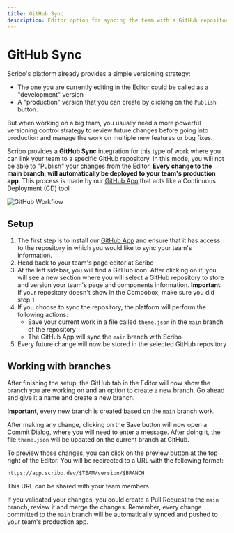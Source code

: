 ```yaml
---
title: GitHub Sync
description: Editor option for syncing the team with a GitHub repository
---
```

# GitHub Sync

Scribo's platform already provides a simple versioning strategy:

- The one you are currently editing in the Editor could be called as a "development" version
- A "production" version that you can create by clicking on the `Publish` button.

But when working on a big team, you usually need a more powerful versioning control strategy to review future changes before going into production and manage the work on multiple new features or bug fixes. 

Scribo provides a **GitHub Sync** integration for this type of work where you can link your team to a specific GitHub repository. In this mode, you will not be able to "Publish" your changes from the Editor. **Every change to the main branch, will automatically be deployed to your team's production app**. This process is made by our [GitHub App](https://github.com/apps/scribo-dev-sync) that acts like a Continuous Deployment (CD) tool

![GitHub Workflow](assets/github-bot.png)


## Setup

1. The first step is to install our [GitHub App](https://github.com/apps/scribo-dev-sync) and ensure that it has access to the repository in which you would like to sync your team's information.
2. Head back to your team's page editor at Scribo
3. At the left sidebar, you will find a GitHub icon. After clicking on it, you will see a new section where you will select a GitHub repository to store and version your team's page and components information. **Important**: If your repository doesn't show in the Combobox, make sure you did step 1
4. If you choose to sync the repository, the platform will perform the following actions:
    - Save your current work in a file called `theme.json` in the `main` branch of the repository
    - The GitHub App will sync the `main` branch with Scribo
5. Every future change will now be stored in the selected GitHub repository

## Working with branches

After finishing the setup, the GitHub tab in the Editor will now show the branch you are working on and an option to create a new branch. Go ahead and give it a name and create a new branch.

**Important**, every new branch is created based on the `main` branch work.

After making any change, clicking on the Save button will now open a Commit Dialog, where you will need to enter a message. After doing it, the file `theme.json` will be updated on the current branch at GitHub.

To preview those changes, you can click on the preview button at the top right of the Editor. You will be redirected to a URL with the following format:

`https://app.scribo.dev/$TEAM/version/$BRANCH`

This URL can be shared with your team members.

If you validated your changes, you could create a Pull Request to the `main` branch, review it and merge the changes. Remember, every change committed to the `main` branch will be automatically synced and pushed to your team's production app.
